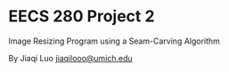 EECS 280 Project 2
===========================
Image Resizing Program using a Seam-Carving Algorithm

By Jiaqi Luo <jiaqilooo@umich.edu>